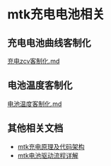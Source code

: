 # mtk充电电池相关

## 充电电池曲线客制化

  [充电zcv客制化.md](./充电zcv客制化.md)

## 电池温度客制化

  [电池温度客制化.md](./电池温度客制化.md)

## 其他相关文档

- [mtk充电原理及代码架构](./mtk充电原理及代码架构.md)
- [mtk电池驱动流程详解](./mtk电池驱动流程详解.md)
